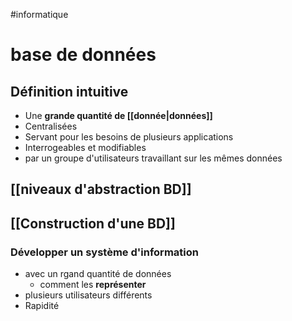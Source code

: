 #informatique 
# base de données



## Définition intuitive
 - Une **grande quantité de [[donnée|données]]**
 - Centralisées
 - Servant pour les besoins de plusieurs applications
 - Interrogeables et modifiables
 - par un groupe d'utilisateurs travaillant sur les mêmes données

## [[niveaux d'abstraction BD]]

## [[Construction d'une BD]]

### Développer un système d'information
 - avec un rgand quantité de données
     - comment les **représenter**
 - plusieurs utilisateurs différents
 - Rapidité
